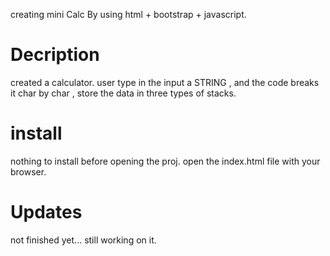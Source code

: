creating mini Calc By using html + bootstrap + javascript.

Decription
==========
created a calculator.
user type in the input a STRING , and the code breaks it char by char ,
store the data in three types of stacks.


install
=======
nothing to install before opening the proj.
open the index.html file with your browser.


Updates
=======
not finished yet... still working on it.
